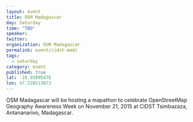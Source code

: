 ```yaml
---
layout: event
title: OSM Madagascar 
day: Saturday
time: "TBD"
speaker: 
twitter: 
organization: OSM Madagascar 
permalink: event/cidst-mad/
tags: 
  - saturday
category: event
published: true
lat: -18.93095478
lon: 47.528513073
---
```


OSM Madagascar will be hosting a mapathon to celebrate OpenStreetMap Geography Awareness Week on November 21, 2015 at CIDST Tsimbazaza, Antananarivo, Madagascar.
